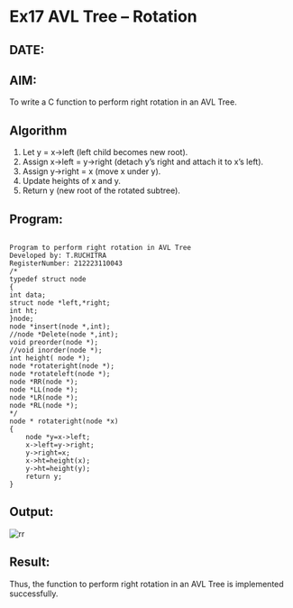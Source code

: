 # Ex17 AVL Tree – Rotation
## DATE:
## AIM:
To write a C function to perform right rotation in an AVL Tree.

## Algorithm
1. Let y = x->left (left child becomes new root).
2. Assign x->left = y->right (detach y’s right and attach it to x’s left).
3. Assign y->right = x (move x under y).
4. Update heights of x and y.
5. Return y (new root of the rotated subtree).   

## Program:
```

Program to perform right rotation in AVL Tree
Developed by: T.RUCHITRA
RegisterNumber: 212223110043
/*
typedef struct node
{
int data;
struct node *left,*right;
int ht;
}node;
node *insert(node *,int);
//node *Delete(node *,int);
void preorder(node *);
//void inorder(node *);
int height( node *);
node *rotateright(node *);
node *rotateleft(node *);
node *RR(node *);
node *LL(node *);
node *LR(node *);
node *RL(node *);
*/
node * rotateright(node *x)
{
    node *y=x->left;
    x->left=y->right;
    y->right=x;
    x->ht=height(x);
    y->ht=height(y);
    return y;
}

```

## Output:
![rr](https://github.com/user-attachments/assets/9a5c6302-be1b-4246-b0d7-07e3beba02b6)


## Result:
Thus, the function to perform right rotation in an AVL Tree is implemented successfully.
